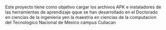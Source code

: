 Este proyecto tiene como objetivo cargar los archivos APK e instaladores de las herramientas de aprendizaje qque se han desarrollado en el Doctorado en ciencias de la ingenieria yen la maestria en ciencias de la computacion del Tecnologico Nacional de Mexico campus Culiacan
